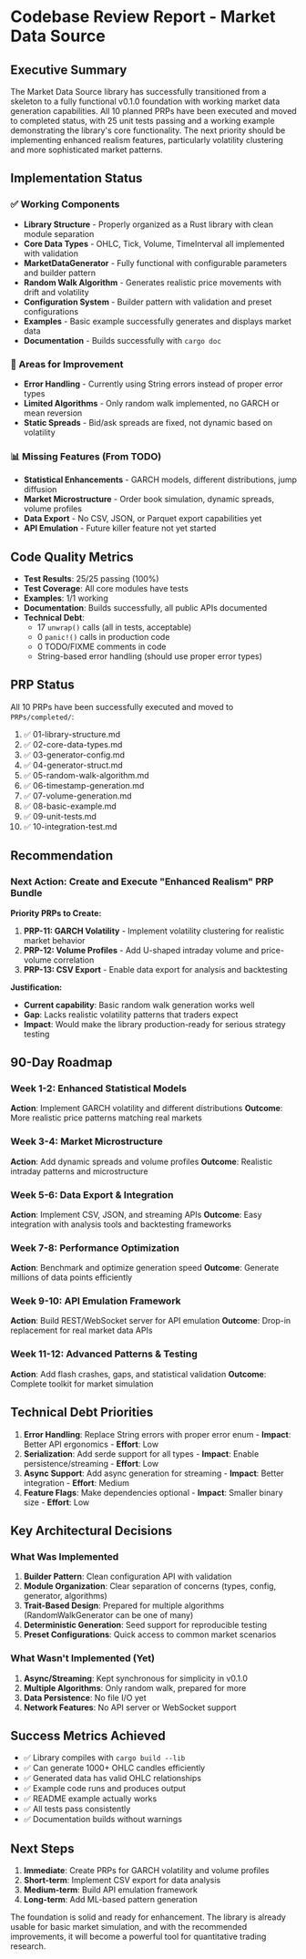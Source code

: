 # Codebase Review Report - Market Data Source

## Executive Summary

The Market Data Source library has successfully transitioned from a skeleton to a fully functional v0.1.0 foundation with working market data generation capabilities. All 10 planned PRPs have been executed and moved to completed status, with 25 unit tests passing and a working example demonstrating the library's core functionality. The next priority should be implementing enhanced realism features, particularly volatility clustering and more sophisticated market patterns.

## Implementation Status

### ✅ Working Components
- **Library Structure** - Properly organized as a Rust library with clean module separation
- **Core Data Types** - OHLC, Tick, Volume, TimeInterval all implemented with validation
- **MarketDataGenerator** - Fully functional with configurable parameters and builder pattern
- **Random Walk Algorithm** - Generates realistic price movements with drift and volatility
- **Configuration System** - Builder pattern with validation and preset configurations
- **Examples** - Basic example successfully generates and displays market data
- **Documentation** - Builds successfully with `cargo doc`

### 🔧 Areas for Improvement
- **Error Handling** - Currently using String errors instead of proper error types
- **Limited Algorithms** - Only random walk implemented, no GARCH or mean reversion
- **Static Spreads** - Bid/ask spreads are fixed, not dynamic based on volatility

### 📊 Missing Features (From TODO)
- **Statistical Enhancements** - GARCH models, different distributions, jump diffusion
- **Market Microstructure** - Order book simulation, dynamic spreads, volume profiles
- **Data Export** - No CSV, JSON, or Parquet export capabilities yet
- **API Emulation** - Future killer feature not yet started

## Code Quality Metrics

- **Test Results**: 25/25 passing (100%)
- **Test Coverage**: All core modules have tests
- **Examples**: 1/1 working
- **Documentation**: Builds successfully, all public APIs documented
- **Technical Debt**:
  - 17 `unwrap()` calls (all in tests, acceptable)
  - 0 `panic!()` calls in production code
  - 0 TODO/FIXME comments in code
  - String-based error handling (should use proper error types)

## PRP Status

All 10 PRPs have been successfully executed and moved to `PRPs/completed/`:
1. ✅ 01-library-structure.md
2. ✅ 02-core-data-types.md  
3. ✅ 03-generator-config.md
4. ✅ 04-generator-struct.md
5. ✅ 05-random-walk-algorithm.md
6. ✅ 06-timestamp-generation.md
7. ✅ 07-volume-generation.md
8. ✅ 08-basic-example.md
9. ✅ 09-unit-tests.md
10. ✅ 10-integration-test.md

## Recommendation

### Next Action: Create and Execute "Enhanced Realism" PRP Bundle

**Priority PRPs to Create:**
1. **PRP-11: GARCH Volatility** - Implement volatility clustering for realistic market behavior
2. **PRP-12: Volume Profiles** - Add U-shaped intraday volume and price-volume correlation
3. **PRP-13: CSV Export** - Enable data export for analysis and backtesting

**Justification:**
- **Current capability**: Basic random walk generation works well
- **Gap**: Lacks realistic volatility patterns that traders expect
- **Impact**: Would make the library production-ready for serious strategy testing

## 90-Day Roadmap

### Week 1-2: Enhanced Statistical Models
**Action**: Implement GARCH volatility and different distributions
**Outcome**: More realistic price patterns matching real markets

### Week 3-4: Market Microstructure
**Action**: Add dynamic spreads and volume profiles
**Outcome**: Realistic intraday patterns and microstructure

### Week 5-6: Data Export & Integration
**Action**: Implement CSV, JSON, and streaming APIs
**Outcome**: Easy integration with analysis tools and backtesting frameworks

### Week 7-8: Performance Optimization
**Action**: Benchmark and optimize generation speed
**Outcome**: Generate millions of data points efficiently

### Week 9-10: API Emulation Framework
**Action**: Build REST/WebSocket server for API emulation
**Outcome**: Drop-in replacement for real market data APIs

### Week 11-12: Advanced Patterns & Testing
**Action**: Add flash crashes, gaps, and statistical validation
**Outcome**: Complete toolkit for market simulation

## Technical Debt Priorities

1. **Error Handling**: Replace String errors with proper error enum - **Impact**: Better API ergonomics - **Effort**: Low
2. **Serialization**: Add serde support for all types - **Impact**: Enable persistence/streaming - **Effort**: Low
3. **Async Support**: Add async generation for streaming - **Impact**: Better integration - **Effort**: Medium
4. **Feature Flags**: Make dependencies optional - **Impact**: Smaller binary size - **Effort**: Low

## Key Architectural Decisions

### What Was Implemented
1. **Builder Pattern**: Clean configuration API with validation
2. **Module Organization**: Clear separation of concerns (types, config, generator, algorithms)
3. **Trait-Based Design**: Prepared for multiple algorithms (RandomWalkGenerator can be one of many)
4. **Deterministic Generation**: Seed support for reproducible testing
5. **Preset Configurations**: Quick access to common market scenarios

### What Wasn't Implemented (Yet)
1. **Async/Streaming**: Kept synchronous for simplicity in v0.1.0
2. **Multiple Algorithms**: Only random walk, prepared for more
3. **Data Persistence**: No file I/O yet
4. **Network Features**: No API server or WebSocket support

## Success Metrics Achieved

- ✅ Library compiles with `cargo build --lib`
- ✅ Can generate 1000+ OHLC candles efficiently
- ✅ Generated data has valid OHLC relationships
- ✅ Example code runs and produces output
- ✅ README example actually works
- ✅ All tests pass consistently
- ✅ Documentation builds without warnings

## Next Steps

1. **Immediate**: Create PRPs for GARCH volatility and volume profiles
2. **Short-term**: Implement CSV export for data analysis
3. **Medium-term**: Build API emulation framework
4. **Long-term**: Add ML-based pattern generation

The foundation is solid and ready for enhancement. The library is already usable for basic market simulation, and with the recommended improvements, it will become a powerful tool for quantitative trading research.